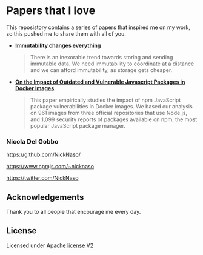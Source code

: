 # Papers that I love

This reposistory contains a series of papers that inspired me on my work, so this
pushed me to share them with all of you.

- **[Immutability changes everything](immutability_changes_everything.pdf)**
  >There is an inexorable trend towards storing and sending immutable data. We need immutability to coordinate at a distance and we can afford immutability, as storage gets cheaper.

- **[On the Impact of Outdated and Vulnerable Javascript Packages in Docker Images](outdated_vulnerable_javascript_packages_in_docker_images.pdf)**
  >This paper empirically studies the impact of npm JavaScript package vulnerabilities in Docker images. We based our analysis on 961 images from three official repositories that use Node.js, and 1,099 security reports of packages available on npm, the most popular JavaScript package manager.

### Nicola Del Gobbo

<https://github.com/NickNaso/>

<https://www.npmjs.com/~nicknaso>

<https://twitter.com/NickNaso>

## Acknowledgements

Thank you to all people that encourage me every day.

## License

Licensed under [Apache license V2](./LICENSE)
